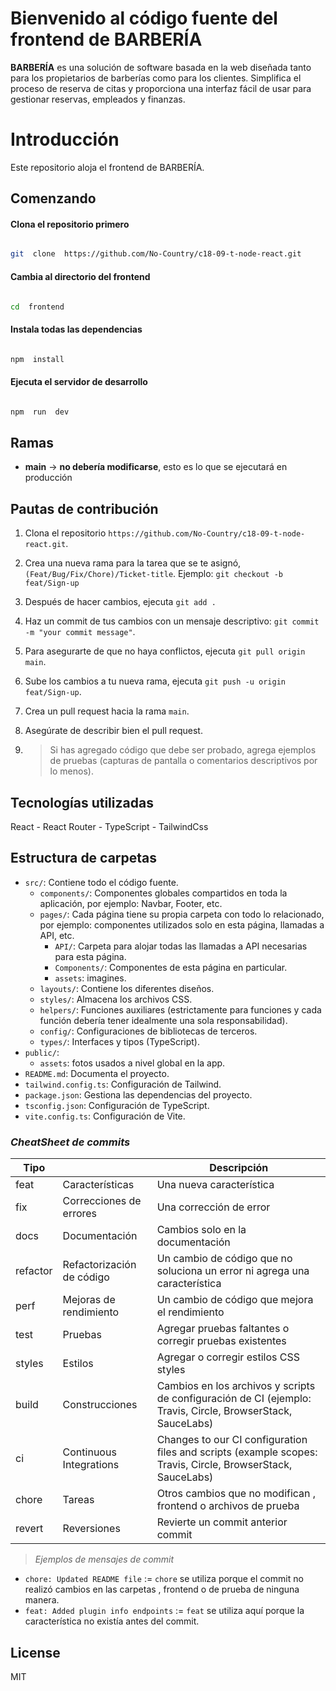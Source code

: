 # Bienvenido al código fuente del frontend de BARBERÍA

**BARBERÍA** es una solución de software basada en la web diseñada tanto para los propietarios de barberías como para los clientes. Simplifica el proceso de reserva de citas y proporciona una interfaz fácil de usar para gestionar reservas, empleados y finanzas.

# Introducción

Este repositorio aloja el frontend de BARBERÍA.

## Comenzando

#### Clona el repositorio primero

```bash

git  clone  https://github.com/No-Country/c18-09-t-node-react.git

```

#### Cambia al directorio del frontend

```bash

cd  frontend

```

#### Instala todas las dependencias

```bash

npm  install

```

#### Ejecuta el servidor de desarrollo

```bash

npm  run  dev

```

## Ramas

- **main** -> **no debería modificarse**, esto es lo que se ejecutará en producción

## Pautas de contribución

1. Clona el repositorio `https://github.com/No-Country/c18-09-t-node-react.git`.

2. Crea una nueva rama para la tarea que se te asignó, `(Feat/Bug/Fix/Chore)/Ticket-title`. Ejemplo: `git checkout -b feat/Sign-up`

3. Después de hacer cambios, ejecuta `git add .`

4. Haz un commit de tus cambios con un mensaje descriptivo: `git commit -m "your commit message"`.

5. Para asegurarte de que no haya conflictos, ejecuta `git pull origin main`.

6. Sube los cambios a tu nueva rama, ejecuta `git push -u origin feat/Sign-up`.

7. Crea un pull request hacia la rama `main`.

8. Asegúrate de describir bien el pull request.

9. > Si has agregado código que debe ser probado, agrega ejemplos de pruebas (capturas de pantalla o comentarios descriptivos por lo menos).

## Tecnologías utilizadas

React - React Router - TypeScript - TailwindCss

## Estructura de carpetas

- `src/`: Contiene todo el código fuente.
  - `components/`: Componentes globales compartidos en toda la aplicación, por ejemplo: Navbar, Footer, etc.
  - `pages/`: Cada página tiene su propia carpeta con todo lo relacionado, por ejemplo: componentes utilizados solo en esta página, llamadas a API, etc.
    - `API/`: Carpeta para alojar todas las llamadas a API necesarias para esta página.
    - `Components/`: Componentes de esta página en particular.
    - `assets`: imagines.
  - `layouts/`: Contiene los diferentes diseños.
  - `styles/`: Almacena los archivos CSS.
  - `helpers/`: Funciones auxiliares (estrictamente para funciones y cada función debería tener idealmente una sola responsabilidad).
  - `config/`: Configuraciones de bibliotecas de terceros.
  - `types/`: Interfaces y tipos (TypeScript).
- `public/`:
  - `assets`: fotos usados a nivel global en la app.
- `README.md`: Documenta el proyecto.
- `tailwind.config.ts`: Configuración de Tailwind.
- `package.json`: Gestiona las dependencias del proyecto.
- `tsconfig.json`: Configuración de TypeScript.
- `vite.config.ts`: Configuración de Vite.

### _CheatSheet de commits_

| Tipo     |                           | Descripción                                                                                                 |
| -------- | ------------------------- | ----------------------------------------------------------------------------------------------------------- |
| feat     | Características           | Una nueva característica                                                                                    |
| fix      | Correcciones de errores   | Una corrección de error                                                                                     |
| docs     | Documentación             | Cambios solo en la documentación                                                                            |
| refactor | Refactorización de código | Un cambio de código que no soluciona un error ni agrega una característica                                  |
| perf     | Mejoras de rendimiento    | Un cambio de código que mejora el rendimiento                                                               |
| test     | Pruebas                   | Agregar pruebas faltantes o corregir pruebas existentes                                                     |
| styles   | Estilos                   | Agregar o corregir estilos CSS styles                                                                       |
| build    | Construcciones            | Cambios en los archivos y scripts de configuración de CI (ejemplo: Travis, Circle, BrowserStack, SauceLabs) |
| ci       | Continuous Integrations   | Changes to our CI configuration files and scripts (example scopes: Travis, Circle, BrowserStack, SauceLabs) |
| chore    | Tareas                    | Otros cambios que no modifican , frontend o archivos de prueba                                              |
| revert   | Reversiones               | Revierte un commit anterior commit                                                                          |

> _Ejemplos de mensajes de commit_

- `chore: Updated README file` := `chore` se utiliza porque el commit no realizó cambios en las carpetas , frontend o de prueba de ninguna manera.
- `feat: Added plugin info endpoints` := `feat` se utiliza aquí porque la característica no existía antes del commit.

## License

MIT
